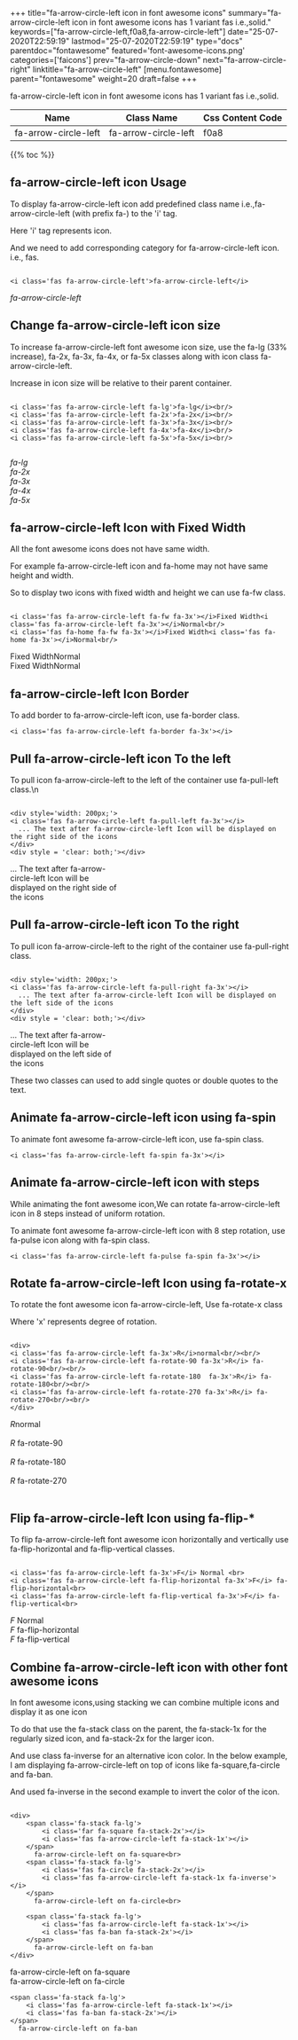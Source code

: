 +++
title="fa-arrow-circle-left icon in font awesome icons"
summary="fa-arrow-circle-left icon in font awesome icons has 1 variant fas i.e.,solid."
keywords=["fa-arrow-circle-left,f0a8,fa-arrow-circle-left"]
date="25-07-2020T22:59:19"
lastmod="25-07-2020T22:59:19"
type="docs"
parentdoc="fontawesome"
featured='font-awesome-icons.png'
categories=['faicons']
prev="fa-arrow-circle-down"
next="fa-arrow-circle-right"
linktitle="fa-arrow-circle-left"
[menu.fontawesome]
parent="fontawesome"
weight=20
draft=false
+++


fa-arrow-circle-left icon in font awesome icons has 1 variant fas i.e.,solid.

<div class='table-responsive'><table class='table'><thead><tr><th>Name</th><th>Class Name</th><th>Css Content Code</th></tr></thead><tbody><tr><td>fa-arrow-circle-left</td><td>fa-arrow-circle-left</td><td>f0a8</td></tr></tbody></table></div>


{{% toc %}}


## fa-arrow-circle-left icon Usage

To display fa-arrow-circle-left icon add predefined class name i.e.,fa-arrow-circle-left (with prefix fa-) to the 'i' tag.

Here 'i' tag represents icon.

And we need to add corresponding category for fa-arrow-circle-left icon. i.e., fas.


```

<i class='fas fa-arrow-circle-left'>fa-arrow-circle-left</i>
```

<i class='fas fa-arrow-circle-left'>fa-arrow-circle-left</i>




## Change fa-arrow-circle-left icon size
To increase fa-arrow-circle-left font awesome icon size, use the fa-lg (33% increase), fa-2x, fa-3x, fa-4x, or fa-5x classes along with icon class fa-arrow-circle-left.

Increase in icon size will be relative to their parent container. 

```

<i class='fas fa-arrow-circle-left fa-lg'>fa-lg</i><br/>
<i class='fas fa-arrow-circle-left fa-2x'>fa-2x</i><br/>
<i class='fas fa-arrow-circle-left fa-3x'>fa-3x</i><br/>
<i class='fas fa-arrow-circle-left fa-4x'>fa-4x</i><br/>
<i class='fas fa-arrow-circle-left fa-5x'>fa-5x</i><br/>
            
```

<i class='fas fa-arrow-circle-left fa-lg'>fa-lg</i><br/>
<i class='fas fa-arrow-circle-left fa-2x'>fa-2x</i><br/>
<i class='fas fa-arrow-circle-left fa-3x'>fa-3x</i><br/>
<i class='fas fa-arrow-circle-left fa-4x'>fa-4x</i><br/>
<i class='fas fa-arrow-circle-left fa-5x'>fa-5x</i><br/>
            



## fa-arrow-circle-left Icon with Fixed Width 

All the font awesome icons does not have same width.

For example fa-arrow-circle-left icon and fa-home may not have same height and width.

So to display two icons with fixed width and height we can use fa-fw class.


```

<i class='fas fa-arrow-circle-left fa-fw fa-3x'></i>Fixed Width<i class='fas fa-arrow-circle-left fa-3x'></i>Normal<br/>
<i class='fas fa-home fa-fw fa-3x'></i>Fixed Width<i class='fas fa-home fa-3x'></i>Normal<br/>
```

<i class='fas fa-arrow-circle-left fa-fw fa-3x'></i>Fixed Width<i class='fas fa-arrow-circle-left fa-3x'></i>Normal<br/>
<i class='fas fa-home fa-fw fa-3x'></i>Fixed Width<i class='fas fa-home fa-3x'></i>Normal<br/>



## fa-arrow-circle-left Icon Border 

To add border to fa-arrow-circle-left icon, use fa-border class.


```
<i class='fas fa-arrow-circle-left fa-border fa-3x'></i>

```
<i class='fas fa-arrow-circle-left fa-border fa-3x'></i>





## Pull fa-arrow-circle-left icon To the left

To pull icon fa-arrow-circle-left to the left of the container use fa-pull-left class.\n

```

<div style='width: 200px;'>
<i class='fas fa-arrow-circle-left fa-pull-left fa-3x'></i>
  ... The text after fa-arrow-circle-left Icon will be displayed on the right side of the icons
</div>
<div style = 'clear: both;'></div>
```

<div style='width: 200px;'>
<i class='fas fa-arrow-circle-left fa-pull-left fa-3x'></i>
  ... The text after fa-arrow-circle-left Icon will be displayed on the right side of the icons
</div>
<div style = 'clear: both;'></div>




## Pull fa-arrow-circle-left icon To the right
To pull icon fa-arrow-circle-left to the right of the container use fa-pull-right class.

```

<div style='width: 200px;'>
<i class='fas fa-arrow-circle-left fa-pull-right fa-3x'></i>
  ... The text after fa-arrow-circle-left Icon will be displayed on the left side of the icons
</div>
<div style = 'clear: both;'></div>
```

<div style='width: 200px;'>
<i class='fas fa-arrow-circle-left fa-pull-right fa-3x'></i>
  ... The text after fa-arrow-circle-left Icon will be displayed on the left side of the icons
</div>
<div style = 'clear: both;'></div>

These two classes can used to add single quotes or double quotes to the text.


## Animate fa-arrow-circle-left icon using fa-spin
To animate font awesome fa-arrow-circle-left icon, use fa-spin class.

```
<i class='fas fa-arrow-circle-left fa-spin fa-3x'></i>
```
<i class='fas fa-arrow-circle-left fa-spin fa-3x'></i>




## Animate fa-arrow-circle-left icon with steps
While animating the font awesome icon,We can rotate fa-arrow-circle-left icon in 8 steps instead of uniform rotation.

To animate font awesome fa-arrow-circle-left icon with 8 step rotation, use fa-pulse icon along with fa-spin class.


```
<i class='fas fa-arrow-circle-left fa-pulse fa-spin fa-3x'></i>

```
<i class='fas fa-arrow-circle-left fa-pulse fa-spin fa-3x'></i>





## Rotate fa-arrow-circle-left Icon using fa-rotate-x
To rotate the font awesome icon fa-arrow-circle-left, Use fa-rotate-x class

Where 'x' represents degree of rotation.


```

<div>
<i class='fas fa-arrow-circle-left fa-3x'>R</i>normal<br/><br/>
<i class='fas fa-arrow-circle-left fa-rotate-90 fa-3x'>R</i> fa-rotate-90<br/><br/> 
<i class='fas fa-arrow-circle-left fa-rotate-180  fa-3x'>R</i> fa-rotate-180<br/><br/> 
<i class='fas fa-arrow-circle-left fa-rotate-270 fa-3x'>R</i> fa-rotate-270<br/><br/>
</div>
```

<div>
<i class='fas fa-arrow-circle-left fa-3x'>R</i>normal<br/><br/>
<i class='fas fa-arrow-circle-left fa-rotate-90 fa-3x'>R</i> fa-rotate-90<br/><br/> 
<i class='fas fa-arrow-circle-left fa-rotate-180  fa-3x'>R</i> fa-rotate-180<br/><br/> 
<i class='fas fa-arrow-circle-left fa-rotate-270 fa-3x'>R</i> fa-rotate-270<br/><br/>
</div>




## Flip fa-arrow-circle-left Icon using fa-flip-*
To flip fa-arrow-circle-left font awesome icon horizontally and vertically use fa-flip-horizontal and fa-flip-vertical classes. 

```

<i class='fas fa-arrow-circle-left fa-3x'>F</i> Normal <br>
<i class='fas fa-arrow-circle-left fa-flip-horizontal fa-3x'>F</i> fa-flip-horizontal<br>
<i class='fas fa-arrow-circle-left fa-flip-vertical fa-3x'>F</i> fa-flip-vertical<br>
```

<i class='fas fa-arrow-circle-left fa-3x'>F</i> Normal <br>
<i class='fas fa-arrow-circle-left fa-flip-horizontal fa-3x'>F</i> fa-flip-horizontal<br>
<i class='fas fa-arrow-circle-left fa-flip-vertical fa-3x'>F</i> fa-flip-vertical<br>




## Combine fa-arrow-circle-left icon with other font awesome icons
In font awesome icons,using stacking we can combine multiple icons and display it as one icon 

To do that use the fa-stack class on the parent, the fa-stack-1x for the regularly sized icon, and fa-stack-2x for the larger icon.

And use class fa-inverse for an alternative icon color. 
In the below example, I am displaying fa-arrow-circle-left on top of icons like fa-square,fa-circle and fa-ban.

And used fa-inverse in the second example to invert the color of the icon.

```

<div>
    <span class='fa-stack fa-lg'>
        <i class='far fa-square fa-stack-2x'></i>
        <i class='fas fa-arrow-circle-left fa-stack-1x'></i>
    </span>
      fa-arrow-circle-left on fa-square<br>
    <span class='fa-stack fa-lg'>
        <i class='fas fa-circle fa-stack-2x'></i>
        <i class='fas fa-arrow-circle-left fa-stack-1x fa-inverse'></i>
    </span>
      fa-arrow-circle-left on fa-circle<br>

    <span class='fa-stack fa-lg'>
        <i class='fas fa-arrow-circle-left fa-stack-1x'></i>
        <i class='fas fa-ban fa-stack-2x'></i>
    </span>
      fa-arrow-circle-left on fa-ban
</div>
```

<div>
    <span class='fa-stack fa-lg'>
        <i class='far fa-square fa-stack-2x'></i>
        <i class='fas fa-arrow-circle-left fa-stack-1x'></i>
    </span>
      fa-arrow-circle-left on fa-square<br>
    <span class='fa-stack fa-lg'>
        <i class='fas fa-circle fa-stack-2x'></i>
        <i class='fas fa-arrow-circle-left fa-stack-1x fa-inverse'></i>
    </span>
      fa-arrow-circle-left on fa-circle<br>

    <span class='fa-stack fa-lg'>
        <i class='fas fa-arrow-circle-left fa-stack-1x'></i>
        <i class='fas fa-ban fa-stack-2x'></i>
    </span>
      fa-arrow-circle-left on fa-ban
</div>






